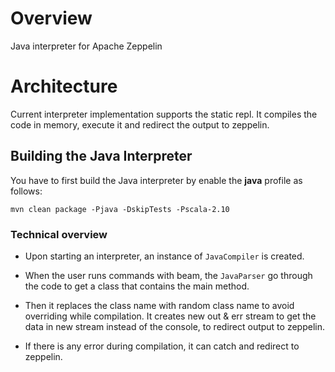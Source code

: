 # Overview
Java interpreter for Apache Zeppelin

# Architecture
Current interpreter implementation supports the static repl. It compiles the code in memory, execute it and redirect the output to zeppelin.

## Building the Java Interpreter
You have to first build the Java interpreter by enable the **java** profile as follows:

```
mvn clean package -Pjava -DskipTests -Pscala-2.10
```

### Technical overview

 * Upon starting an interpreter, an instance of `JavaCompiler` is created. 

 * When the user runs commands with beam, the `JavaParser` go through the code to get a class that contains the main method.
 
 * Then it replaces the class name with random class name to avoid overriding while compilation. It creates new out & err stream to get the data in new stream instead of the console, to redirect output to zeppelin.
 
 * If there is any error during compilation, it can catch and redirect to zeppelin.
